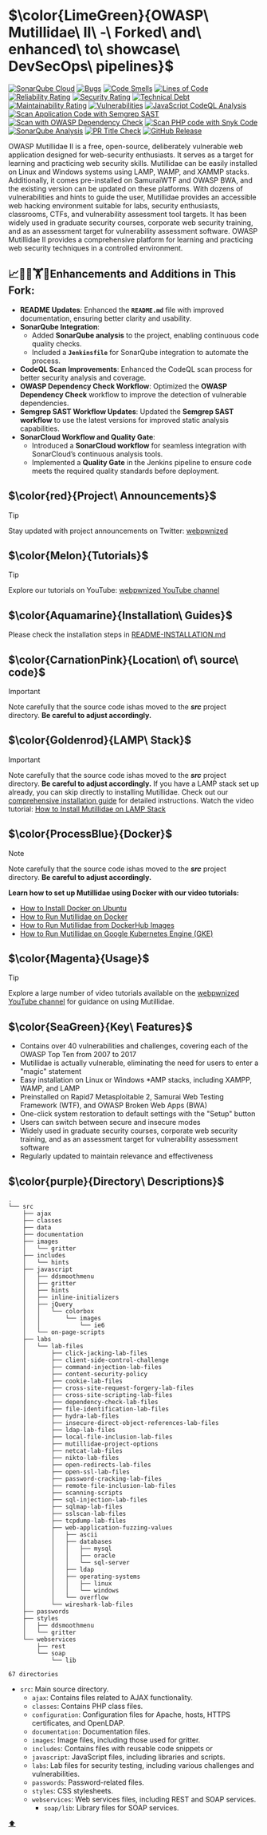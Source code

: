 <a name="top"></a>
# $\color{LimeGreen}{OWASP\ Mutillidae\ II\ -\ Forked\ and\ enhanced\ to\ showcase\ DevSecOps\ pipelines\}$

[![SonarQube Cloud](https://sonarcloud.io/images/project_badges/sonarcloud-dark.svg)](https://sonarcloud.io/summary/new_code?id=meleksabit_mutillidae) [![Bugs](https://sonarcloud.io/api/project_badges/measure?project=meleksabit_mutillidae&metric=bugs)](https://sonarcloud.io/summary/new_code?id=meleksabit_mutillidae) [![Code Smells](https://sonarcloud.io/api/project_badges/measure?project=meleksabit_mutillidae&metric=code_smells)](https://sonarcloud.io/summary/new_code?id=meleksabit_mutillidae) [![Lines of Code](https://sonarcloud.io/api/project_badges/measure?project=meleksabit_mutillidae&metric=ncloc)](https://sonarcloud.io/summary/new_code?id=meleksabit_mutillidae) [![Reliability Rating](https://sonarcloud.io/api/project_badges/measure?project=meleksabit_mutillidae&metric=reliability_rating)](https://sonarcloud.io/summary/new_code?id=meleksabit_mutillidae) [![Security Rating](https://sonarcloud.io/api/project_badges/measure?project=meleksabit_mutillidae&metric=security_rating)](https://sonarcloud.io/summary/new_code?id=meleksabit_mutillidae) [![Technical Debt](https://sonarcloud.io/api/project_badges/measure?project=meleksabit_mutillidae&metric=sqale_index)](https://sonarcloud.io/summary/new_code?id=meleksabit_mutillidae) [![Maintainability Rating](https://sonarcloud.io/api/project_badges/measure?project=meleksabit_mutillidae&metric=sqale_rating)](https://sonarcloud.io/summary/new_code?id=meleksabit_mutillidae) [![Vulnerabilities](https://sonarcloud.io/api/project_badges/measure?project=meleksabit_mutillidae&metric=vulnerabilities)](https://sonarcloud.io/summary/new_code?id=meleksabit_mutillidae) [![JavaScript CodeQL Analysis](https://github.com/meleksabit/mutillidae/actions/workflows/scan-with-codeql.yml/badge.svg)](https://github.com/meleksabit/mutillidae/actions/workflows/scan-with-codeql.yml) [![Scan Application Code with Semgrep SAST](https://github.com/meleksabit/mutillidae/actions/workflows/scan-with-semgrep.yml/badge.svg?branch=development)](https://github.com/meleksabit/mutillidae/actions/workflows/scan-with-semgrep.yml) [![Scan with OWASP Dependency Check](https://github.com/meleksabit/mutillidae/actions/workflows/scan-with-owasp-dependency-check.yml/badge.svg)](https://github.com/meleksabit/mutillidae/actions/workflows/scan-with-owasp-dependency-check.yml) [![Scan PHP code with Snyk Code](https://github.com/meleksabit/mutillidae/actions/workflows/scan-with-snyk-code.yml/badge.svg)](https://github.com/meleksabit/mutillidae/actions/workflows/scan-with-snyk-code.yml) [![SonarQube Analysis](https://github.com/meleksabit/mutillidae/actions/workflows/sonarqube.yml/badge.svg)](https://github.com/meleksabit/mutillidae/actions/workflows/sonarqube.yml) [![PR Title Check](https://github.com/meleksabit/mutillidae/actions/workflows/pr-title-linter.yml/badge.svg)](https://github.com/meleksabit/mutillidae/actions/workflows/pr-title-linter.yml) [![GitHub Release](https://img.shields.io/github/v/release/meleksabit/mutillidae)](https://github.com/meleksabit/mutillidae/releases)

OWASP Mutillidae II is a free, open-source, deliberately vulnerable web application designed for web-security enthusiasts. It serves as a target for learning and practicing web security skills. Mutillidae can be easily installed on Linux and Windows systems using LAMP, WAMP, and XAMMP stacks. Additionally, it comes pre-installed on SamuraiWTF and OWASP BWA, and the existing version can be updated on these platforms. With dozens of vulnerabilities and hints to guide the user, Mutillidae provides an accessible web hacking environment suitable for labs, security enthusiasts, classrooms, CTFs, and vulnerability assessment tool targets. It has been widely used in graduate security courses, corporate web security training, and as an assessment target for vulnerability assessment software. OWASP Mutillidae II provides a comprehensive platform for learning and practicing web security techniques in a controlled environment.

## 📈🚀💡🏋️💪Enhancements and Additions in This Fork:
* **README Updates**: Enhanced the **`README.md`** file with improved documentation, ensuring better clarity and usability.
* **SonarQube Integration**:
    * Added **SonarQube analysis** to the project, enabling continuous code quality checks.
    * Included a **`Jenkinsfile`** for SonarQube integration to automate the process.
* **CodeQL Scan Improvements**: Enhanced the CodeQL scan process for better security analysis and coverage.
* **OWASP Dependency Check Workflow**: Optimized the **OWASP Dependency Check** workflow to improve the detection of vulnerable dependencies.
* **Semgrep SAST Workflow Updates**: Updated the **Semgrep SAST workflow** to use the latest versions for improved static analysis capabilities.
* **SonarCloud Workflow and Quality Gate**:
    * Introduced a **SonarCloud workflow** for seamless integration with SonarCloud’s continuous analysis tools.
    * Implemented a **Quality Gate** in the Jenkins pipeline to ensure code meets the required quality standards before deployment.

## $\color{red}{Project\ Announcements\}$

> [!TIP]
> Stay updated with project announcements on Twitter: [webpwnized](https://twitter.com/webpwnized)

## $\color{Melon}{Tutorials\}$

> [!TIP]
> Explore our tutorials on YouTube: [webpwnized YouTube channel](https://www.youtube.com/user/webpwnized)

## $\color{Aquamarine}{Installation\ Guides\}$

Please check the installation steps in [README-INSTALLATION.md](README-INSTALLATION.md)

## $\color{CarnationPink}{Location\ of\ source\ code\}$

> [!IMPORTANT]
> Note carefully that the source code ishas moved to the ***src*** project directory. **Be careful to adjust accordingly.**

## $\color{Goldenrod}{LAMP\ Stack\}$

> [!IMPORTANT]
> Note carefully that the source code ishas moved to the ***src*** project directory. **Be careful to adjust accordingly.** If you have a LAMP stack set up already, you can skip directly to installing Mutillidae. Check out our [comprehensive installation guide](README-INSTALLATION.md) for detailed instructions. Watch the video tutorial: [How to Install Mutillidae on LAMP Stack](https://www.youtube.com/watch?v=TcgeRab7ayM)

## $\color{ProcessBlue}{Docker\}$

> [!NOTE]
> Note carefully that the source code ishas moved to the ***src*** project directory. **Be careful to adjust accordingly.**

**Learn how to set up Mutillidae using Docker with our video tutorials:**

- [How to Install Docker on Ubuntu](https://www.youtube.com/watch?v=Y_2JVREtDFk)
- [How to Run Mutillidae on Docker](https://www.youtube.com/watch?v=9RH4l8ff-yg)
- [How to Run Mutillidae from DockerHub Images](https://www.youtube.com/watch?v=c1nOSp3nagw)
- [How to Run Mutillidae on Google Kubernetes Engine (GKE)](https://www.youtube.com/watch?v=uU1eEjrp93c)

## $\color{Magenta}{Usage\}$

> [!TIP]
> Explore a large number of video tutorials available on the [webpwnized YouTube channel](https://www.youtube.com/playlist?list=PLZOToVAK85MrsyNmNp0yyUTBXqKRTh623) for guidance on using Mutillidae.

## $\color{SeaGreen}{Key\ Features\}$

- Contains over 40 vulnerabilities and challenges, covering each of the OWASP Top Ten from 2007 to 2017
- Mutillidae is actually vulnerable, eliminating the need for users to enter a "magic" statement
- Easy installation on Linux or Windows *AMP stacks, including XAMPP, WAMP, and LAMP
- Preinstalled on Rapid7 Metasploitable 2, Samurai Web Testing Framework (WTF), and OWASP Broken Web Apps (BWA)
- One-click system restoration to default settings with the "Setup" button
- Users can switch between secure and insecure modes
- Widely used in graduate security courses, corporate web security training, and as an assessment target for vulnerability assessment software
- Regularly updated to maintain relevance and effectiveness

## $\color{purple}{Directory\ Descriptions\}$

```
.
└── src
    ├── ajax
    ├── classes
    ├── data
    ├── documentation
    ├── images
    │   └── gritter
    ├── includes
    │   └── hints
    ├── javascript
    │   ├── ddsmoothmenu
    │   ├── gritter
    │   ├── hints
    │   ├── inline-initializers
    │   ├── jQuery
    │   │   └── colorbox
    │   │       └── images
    │   │           └── ie6
    │   └── on-page-scripts
    ├── labs
    │   └── lab-files
    │       ├── click-jacking-lab-files
    │       ├── client-side-control-challenge
    │       ├── command-injection-lab-files
    │       ├── content-security-policy
    │       ├── cookie-lab-files
    │       ├── cross-site-request-forgery-lab-files
    │       ├── cross-site-scripting-lab-files
    │       ├── dependency-check-lab-files
    │       ├── file-identification-lab-files
    │       ├── hydra-lab-files
    │       ├── insecure-direct-object-references-lab-files
    │       ├── ldap-lab-files
    │       ├── local-file-inclusion-lab-files
    │       ├── mutillidae-project-options
    │       ├── netcat-lab-files
    │       ├── nikto-lab-files
    │       ├── open-redirects-lab-files
    │       ├── open-ssl-lab-files
    │       ├── password-cracking-lab-files
    │       ├── remote-file-inclusion-lab-files
    │       ├── scanning-scripts
    │       ├── sql-injection-lab-files
    │       ├── sqlmap-lab-files
    │       ├── sslscan-lab-files
    │       ├── tcpdump-lab-files
    │       ├── web-application-fuzzing-values
    │       │   ├── ascii
    │       │   ├── databases
    │       │   │   ├── mysql
    │       │   │   ├── oracle
    │       │   │   └── sql-server
    │       │   ├── ldap
    │       │   ├── operating-systems
    │       │   │   ├── linux
    │       │   │   └── windows
    │       │   └── overflow
    │       └── wireshark-lab-files
    ├── passwords
    ├── styles
    │   ├── ddsmoothmenu
    │   └── gritter
    └── webservices
        ├── rest
        └── soap
            └── lib

67 directories
```
- `src`: Main source directory.
    - `ajax`: Contains files related to AJAX functionality.
    - `classes`: Contains PHP class files.
    - `configuration`: Configuration files for Apache, hosts, HTTPS certificates, and OpenLDAP.
    - `documentation`: Documentation files.
    - `images`: Image files, including those used for gritter.
    - `includes`: Contains files with reusable code snippets or 
    - `javascript`: JavaScript files, including libraries and scripts.
    - `labs`: Lab files for security testing, including various challenges and vulnerabilities.
    - `passwords`: Password-related files.
    - `styles`: CSS stylesheets.
    - `webservices`: Web services files, including REST and SOAP services.
        - `soap/lib`: Library files for SOAP services.

[:arrow_up:](#top)